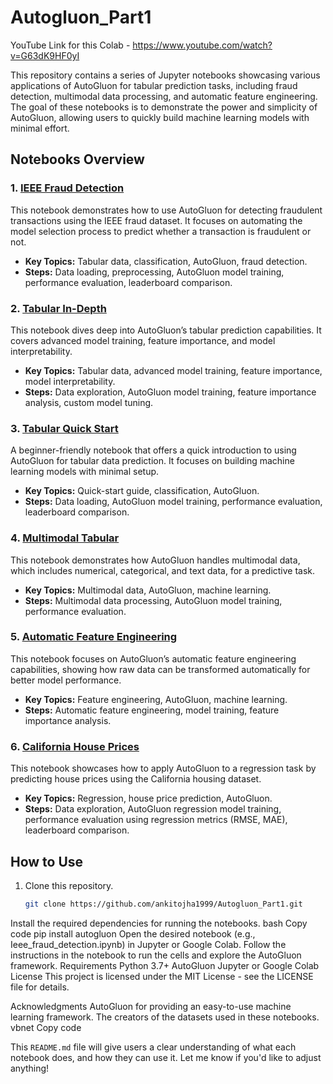 # Autogluon_Part1

YouTube Link for this Colab - https://www.youtube.com/watch?v=G63dK9HF0yI

This repository contains a series of Jupyter notebooks showcasing various applications of AutoGluon for tabular prediction tasks, including fraud detection, multimodal data processing, and automatic feature engineering. The goal of these notebooks is to demonstrate the power and simplicity of AutoGluon, allowing users to quickly build machine learning models with minimal effort.

## Notebooks Overview

### 1. **[IEEE Fraud Detection](https://colab.research.google.com/github/ankitojha1999/Autogluon_Part1/blob/main/Ieee_fraud_detection.ipynb)**
This notebook demonstrates how to use AutoGluon for detecting fraudulent transactions using the IEEE fraud dataset. It focuses on automating the model selection process to predict whether a transaction is fraudulent or not.
- **Key Topics:** Tabular data, classification, AutoGluon, fraud detection.
- **Steps:** Data loading, preprocessing, AutoGluon model training, performance evaluation, leaderboard comparison.

### 2. **[Tabular In-Depth](https://colab.research.google.com/github/ankitojha1999/Autogluon_Part1/blob/main/tabular_indepth.ipynb)**
This notebook dives deep into AutoGluon’s tabular prediction capabilities. It covers advanced model training, feature importance, and model interpretability.
- **Key Topics:** Tabular data, advanced model training, feature importance, model interpretability.
- **Steps:** Data exploration, AutoGluon model training, feature importance analysis, custom model tuning.

### 3. **[Tabular Quick Start](https://colab.research.google.com/github/ankitojha1999/Autogluon_Part1/blob/main/i1_tabular_quick_start.ipynb)**
A beginner-friendly notebook that offers a quick introduction to using AutoGluon for tabular data prediction. It focuses on building machine learning models with minimal setup.
- **Key Topics:** Quick-start guide, classification, AutoGluon.
- **Steps:** Data loading, AutoGluon model training, performance evaluation, leaderboard comparison.

### 4. **[Multimodal Tabular](https://colab.research.google.com/github/ankitojha1999/Autogluon_Part1/blob/main/i_2_Multimodal_tabular.ipynb)**
This notebook demonstrates how AutoGluon handles multimodal data, which includes numerical, categorical, and text data, for a predictive task.
- **Key Topics:** Multimodal data, AutoGluon, machine learning.
- **Steps:** Multimodal data processing, AutoGluon model training, performance evaluation.

### 5. **[Automatic Feature Engineering](https://colab.research.google.com/github/ankitojha1999/Autogluon_Part1/blob/main/i_3_Automatic_feature_engineering.ipynb)**
This notebook focuses on AutoGluon’s automatic feature engineering capabilities, showing how raw data can be transformed automatically for better model performance.
- **Key Topics:** Feature engineering, AutoGluon, machine learning.
- **Steps:** Automatic feature engineering, model training, feature importance analysis.

### 6. **[California House Prices](https://colab.research.google.com/github/ankitojha1999/Autogluon_Part1/blob/main/California_House_Prices_.ipynb)**
This notebook showcases how to apply AutoGluon to a regression task by predicting house prices using the California housing dataset.
- **Key Topics:** Regression, house price prediction, AutoGluon.
- **Steps:** Data exploration, AutoGluon regression model training, performance evaluation using regression metrics (RMSE, MAE), leaderboard comparison.

## How to Use
1. Clone this repository.
   ```bash
   git clone https://github.com/ankitojha1999/Autogluon_Part1.git
Install the required dependencies for running the notebooks.
bash
Copy code
pip install autogluon
Open the desired notebook (e.g., Ieee_fraud_detection.ipynb) in Jupyter or Google Colab.
Follow the instructions in the notebook to run the cells and explore the AutoGluon framework.
Requirements
Python 3.7+
AutoGluon
Jupyter or Google Colab
License
This project is licensed under the MIT License - see the LICENSE file for details.

Acknowledgments
AutoGluon for providing an easy-to-use machine learning framework.
The creators of the datasets used in these notebooks.
vbnet
Copy code

This `README.md` file will give users a clear understanding of what each notebook does, and how they can use it. Let me know if you'd like to adjust anything!






